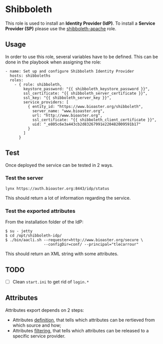 # Shibboleth

This role is used to install an **Identity Provider (IdP)**. To install
a **Service Provider (SP)** please use the [shibboleth-apache][sp] role.

[sp]: ../shibboleth-apache

## Usage

In order to use this role, several variables have to be defined.
This can be done in the playbook when assigning the role:

    - name: Set up and configure Shibboleth Identity Provider
      hosts: shibboleths
      roles:
        - { role: shibboleth,
            keystore_password: "{{ shibboleth_keystore_password }}",
            ssl_certificate: "{{ shibboleth_server_certificate }}",
            ssl_key: "{{ shibboleth_server_key }}",
            service_providers: [
              { entity_id: "https://www.bioaster.org/shibboleth",
                server_name: "www.bioaster.org",
                url: "http://www.bioaster.org",
                ssl_certificate: "{{ shibboleth_client_certificate }}",
                uid: "_e805c6e3a443cb2d83267991e220482009591b17"
              }
            ]
          }

## Test

Once deployed the service can be tested in 2 ways.

### Test the server

    lynx https://auth.bioaster.org:8443/idp/status

This should return a lot of information regarding the service.

### Test the exported attributes

From the installation folder of the IdP:

    $ su - jetty
    $ cd /opt/shibboleth-idp/
    $ ./bin/aacli.sh --requester=http://www.bioaster.org/secure \
                     --configDir=conf/ --principal="tlecarrour"

This should return an XML string with some attributes.

## TODO

- [ ] Clean `start.ini` to get rid of `login.*`

## Attributes

Attributes export depends on 2 steps:

- Attributes [definition](templates/attribute-resolver.xml.j2), that tells which attributes can be rertieved from
  which source and how;
- Attributes [filtering](templates/attribute-filter.xml.j2), that tells which attributes can be released to
  a specific service provider.

